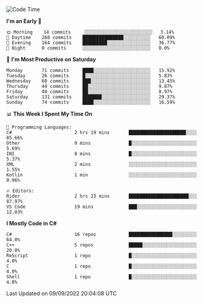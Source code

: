 <!--START_SECTION:waka-->
![Code Time](http://img.shields.io/badge/Code%20Time-815%20hrs%2039%20mins-blue)

**I'm an Early 🐤** 

```text
🌞 Morning    14 commits     ░░░░░░░░░░░░░░░░░░░░░░░░░   3.14% 
🌆 Daytime    268 commits    ███████████████░░░░░░░░░░   60.09% 
🌃 Evening    164 commits    █████████░░░░░░░░░░░░░░░░   36.77% 
🌙 Night      0 commits      ░░░░░░░░░░░░░░░░░░░░░░░░░   0.0%

```
📅 **I'm Most Productive on Saturday** 

```text
Monday       71 commits     ████░░░░░░░░░░░░░░░░░░░░░   15.92% 
Tuesday      26 commits     █░░░░░░░░░░░░░░░░░░░░░░░░   5.83% 
Wednesday    60 commits     ███░░░░░░░░░░░░░░░░░░░░░░   13.45% 
Thursday     44 commits     ██░░░░░░░░░░░░░░░░░░░░░░░   9.87% 
Friday       40 commits     ██░░░░░░░░░░░░░░░░░░░░░░░   8.97% 
Saturday     131 commits    ███████░░░░░░░░░░░░░░░░░░   29.37% 
Sunday       74 commits     ████░░░░░░░░░░░░░░░░░░░░░   16.59%

```


📊 **This Week I Spent My Time On** 

```text
💬 Programming Languages: 
C#                       2 hrs 19 mins       █████████████████████░░░░   85.66% 
Other                    9 mins              █░░░░░░░░░░░░░░░░░░░░░░░░   5.69% 
INI                      8 mins              █░░░░░░░░░░░░░░░░░░░░░░░░   5.37% 
XML                      2 mins              ░░░░░░░░░░░░░░░░░░░░░░░░░   1.55% 
Kotlin                   1 min               ░░░░░░░░░░░░░░░░░░░░░░░░░   0.96%

🔥 Editors: 
Rider                    2 hrs 23 mins       ██████████████████████░░░   87.97% 
VS Code                  19 mins             ███░░░░░░░░░░░░░░░░░░░░░░   12.03%

```

**I Mostly Code in C#** 

```text
C#                       16 repos            ████████████████░░░░░░░░░   64.0% 
C++                      5 repos             █████░░░░░░░░░░░░░░░░░░░░   20.0% 
ReScript                 1 repo              █░░░░░░░░░░░░░░░░░░░░░░░░   4.0% 
C                        1 repo              █░░░░░░░░░░░░░░░░░░░░░░░░   4.0% 
Shell                    1 repo              █░░░░░░░░░░░░░░░░░░░░░░░░   4.0%

```



 Last Updated on 09/09/2022 20:04:08 UTC
<!--END_SECTION:waka-->
